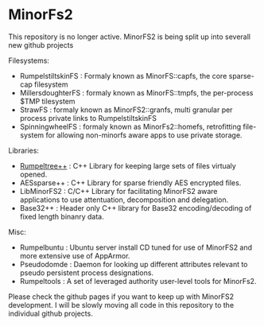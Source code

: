 MinorFs2
========

This repository is no longer active. MinorFS2 is being split up into severall new github projects

Filesystems:
* RumpelstiltskinFS : Formaly known as MinorFS::capfs, the core sparse-cap filesystem
* MillersdoughterFS : formaly known as MinorFS::tmpfs, the per-process $TMP tilesystem
* StrawFS           : formaly known as MinorFS2::granfs, multi granular per process private links to RumpelstiltskinFS
* SpinningwheelFS   : formaly known as MinorFs2::homefs, retrofitting file-system for allowing non-minorfs aware apps to use private storage.

Libraries:
* [Rumpeltree++](https://github.com/pibara/Rumpeltreepp) : C++ Library for keeping large sets of files virtualy opened.
* AESsparse++       : C++ Library for sparse friendly AES encrypted files.
* LibMinorFS2       : C/C++ Library for facilitating MinorFS2 aware applications to use attentuation, decomposition and delegation.
* Base32++          : Header only C++ library for Base32 encoding/decoding of fixed length binanry data.

Misc:

* Rumpelbuntu       : Ubuntu server install CD tuned for use of MinorFS2 and more extensive use of AppArmor.
* Pseudodomde       : Daemon for looking up different attributes relevant to pseudo persistent process designations.
* Rumpeltools       : A set of leveraged authority user-level tools for MinorFs2. 

Please check the github pages if you want to keep up with MinorFS2 development.
I will be slowly moving all code in this repository to the individual github projects.



